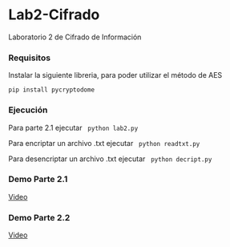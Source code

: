 # Lab2-Cifrado
Laboratorio 2 de Cifrado de Información

### Requisitos
Instalar la siguiente libreria, para poder utilizar el método de AES

```pip install pycryptodome```

### Ejecución
Para parte 2.1 ejecutar ``` python lab2.py```

Para encriptar un archivo .txt ejecutar  ``` python readtxt.py```

Para desencriptar un archivo .txt ejecutar  ``` python decript.py```

### Demo Parte 2.1
[Video](https://youtu.be/mZpPWhRCvYM)

### Demo Parte 2.2
[Video](https://youtu.be/CgD0-Rxrcn4)
